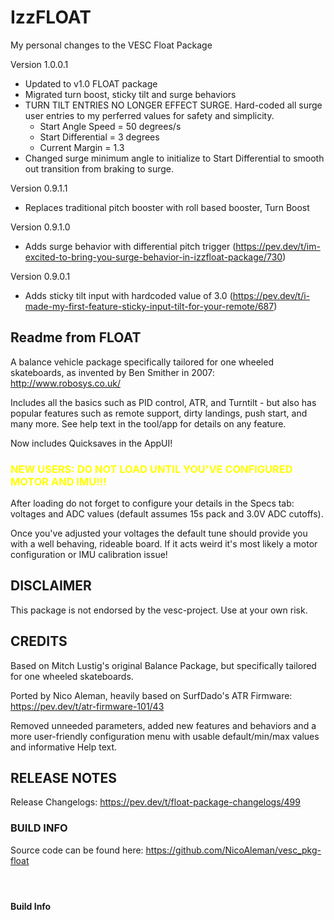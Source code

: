 # IzzFLOAT
My personal changes to the VESC Float Package

Version 1.0.0.1

- Updated to v1.0 FLOAT package
- Migrated turn boost, sticky tilt and surge behaviors
- TURN TILT ENTRIES NO LONGER EFFECT SURGE. Hard-coded all surge user entries to my perferred values for safety and simplicity. 
  - Start Angle Speed = 50 degrees/s
  - Start Differential = 3 degrees
  - Current Margin = 1.3
- Changed surge minimum angle to initialize to Start Differential to smooth out transition from braking to surge.

Version 0.9.1.1

- Replaces traditional pitch booster with roll based booster, Turn Boost

Version 0.9.1.0

- Adds surge behavior with differential pitch trigger (https://pev.dev/t/im-excited-to-bring-you-surge-behavior-in-izzfloat-package/730)

Version 0.9.0.1

- Adds sticky tilt input with hardcoded value of 3.0 (https://pev.dev/t/i-made-my-first-feature-sticky-input-tilt-for-your-remote/687)



<H2>Readme from FLOAT</H2>

A balance vehicle package specifically tailored for one wheeled skateboards, as invented by Ben Smither in 2007: http://www.robosys.co.uk/

Includes all the basics such as PID control, ATR, and Turntilt - but also has popular features such as remote support,  dirty landings, push start, and many more. See help text in the tool/app for details on any feature.

Now includes Quicksaves in the AppUI!

<H3><font color=yellow>NEW USERS: DO NOT LOAD UNTIL YOU'VE CONFIGURED MOTOR AND IMU!!!</font></H3>

After loading do not forget to configure your details in the Specs tab: voltages and ADC values (default assumes 15s pack and 3.0V ADC cutoffs).

Once you've adjusted your voltages the default tune should provide you with a well behaving, rideable board. If it acts weird it's most likely a motor configuration or IMU calibration issue!

<H2>DISCLAIMER</H2>

This package is not endorsed by the vesc-project. Use at your own risk.

<H2>CREDITS</H2>

Based on Mitch Lustig's original Balance Package, but specifically tailored for one wheeled skateboards.

Ported by Nico Aleman, heavily based on SurfDado's ATR Firmware: https://pev.dev/t/atr-firmware-101/43

Removed unneeded parameters, added new features and behaviors and a more user-friendly configuration menu with usable default/min/max values and informative Help text.

<H2>RELEASE NOTES</H2>

Release Changelogs: https://pev.dev/t/float-package-changelogs/499

<H3>BUILD INFO</H3>

Source code can be found here: https://github.com/NicoAleman/vesc_pkg-float

#### &nbsp;
#### Build Info
